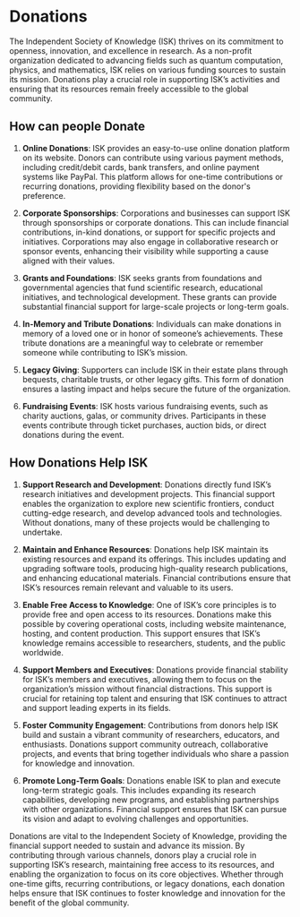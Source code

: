 # Donations
The Independent Society of Knowledge (ISK) thrives on its commitment to openness, innovation, and excellence in research. As a non-profit organization dedicated to advancing fields such as quantum computation, physics, and mathematics, ISK relies on various funding sources to sustain its mission. Donations play a crucial role in supporting ISK’s activities and ensuring that its resources remain freely accessible to the global community.

## How can people Donate

1. **Online Donations**:
   ISK provides an easy-to-use online donation platform on its website. Donors can contribute using various payment methods, including credit/debit cards, bank transfers, and online payment systems like PayPal. This platform allows for one-time contributions or recurring donations, providing flexibility based on the donor's preference.

2. **Corporate Sponsorships**:
   Corporations and businesses can support ISK through sponsorships or corporate donations. This can include financial contributions, in-kind donations, or support for specific projects and initiatives. Corporations may also engage in collaborative research or sponsor events, enhancing their visibility while supporting a cause aligned with their values.

3. **Grants and Foundations**:
   ISK seeks grants from foundations and governmental agencies that fund scientific research, educational initiatives, and technological development. These grants can provide substantial financial support for large-scale projects or long-term goals.

4. **In-Memory and Tribute Donations**:
   Individuals can make donations in memory of a loved one or in honor of someone’s achievements. These tribute donations are a meaningful way to celebrate or remember someone while contributing to ISK’s mission.

5. **Legacy Giving**:
   Supporters can include ISK in their estate plans through bequests, charitable trusts, or other legacy gifts. This form of donation ensures a lasting impact and helps secure the future of the organization.

6. **Fundraising Events**:
   ISK hosts various fundraising events, such as charity auctions, galas, or community drives. Participants in these events contribute through ticket purchases, auction bids, or direct donations during the event.

## How Donations Help ISK

1. **Support Research and Development**:
   Donations directly fund ISK’s research initiatives and development projects. This financial support enables the organization to explore new scientific frontiers, conduct cutting-edge research, and develop advanced tools and technologies. Without donations, many of these projects would be challenging to undertake.

2. **Maintain and Enhance Resources**:
   Donations help ISK maintain its existing resources and expand its offerings. This includes updating and upgrading software tools, producing high-quality research publications, and enhancing educational materials. Financial contributions ensure that ISK’s resources remain relevant and valuable to its users.

3. **Enable Free Access to Knowledge**:
   One of ISK’s core principles is to provide free and open access to its resources. Donations make this possible by covering operational costs, including website maintenance, hosting, and content production. This support ensures that ISK’s knowledge remains accessible to researchers, students, and the public worldwide.

4. **Support Members and Executives**:
   Donations provide financial stability for ISK’s members and executives, allowing them to focus on the organization’s mission without financial distractions. This support is crucial for retaining top talent and ensuring that ISK continues to attract and support leading experts in its fields.

5. **Foster Community Engagement**:
   Contributions from donors help ISK build and sustain a vibrant community of researchers, educators, and enthusiasts. Donations support community outreach, collaborative projects, and events that bring together individuals who share a passion for knowledge and innovation.

6. **Promote Long-Term Goals**:
   Donations enable ISK to plan and execute long-term strategic goals. This includes expanding its research capabilities, developing new programs, and establishing partnerships with other organizations. Financial support ensures that ISK can pursue its vision and adapt to evolving challenges and opportunities.

Donations are vital to the Independent Society of Knowledge, providing the financial support needed to sustain and advance its mission. By contributing through various channels, donors play a crucial role in supporting ISK’s research, maintaining free access to its resources, and enabling the organization to focus on its core objectives. Whether through one-time gifts, recurring contributions, or legacy donations, each donation helps ensure that ISK continues to foster knowledge and innovation for the benefit of the global community.